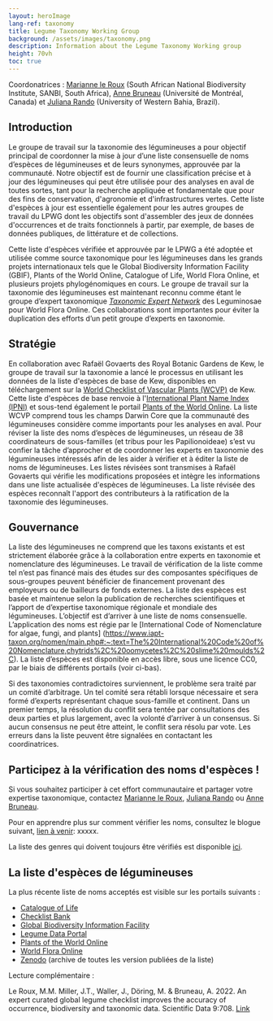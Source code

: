 ```yaml
---
layout: heroImage
lang-ref: taxonomy
title: Legume Taxonomy Working Group
background: /assets/images/taxonomy.png
description: Information about the Legume Taxonomy Working group
height: 70vh
toc: true
---
```


Coordonatrices :  [Marianne le Roux](mailto:M.LeRoux@sanbi.org.za) (South African National Biodiversity Institute, SANBI, South Africa), [Anne Bruneau](mailto:anne.bruneau@umontreal.ca) (Université de Montréal, Canada) et [Juliana Rando](mailto:juliana.rando@ufob.edu.br) (University of Western Bahia, Brazil).


## Introduction

Le groupe de travail sur la taxonomie des légumineuses a pour objectif principal de coordonner la mise à jour d’une liste consensuelle de noms d’espèces de légumineuses et de leurs synonymes, approuvée par la communauté. Notre objectif est de fournir une classification précise et à jour des légumineuses qui peut être utilisée pour des analyses en aval de toutes sortes, tant pour la recherche appliquée et fondamentale que pour des fins de conservation, d'agronomie et d'infrastructures vertes. Cette liste d'espèces à jour est essentielle également pour les autres groupes de travail du LPWG dont les objectifs sont d'assembler des jeux de données d'occurrences et de traits fonctionnels à partir, par exemple, de bases de données publiques, de littérature et de collections.

Cette liste d'espèces vérifiée et approuvée par le LPWG a été adoptée et utilisée comme source taxonomique pour les légumineuses dans les grands projets internationaux tels que le Global Biodiversity Information Facility (GBIF), Plants of the World Online, Catalogue of Life, World Flora Online, et plusieurs projets phylogénomiques en cours. Le groupe de travail sur la taxonomie des légumineuses est maintenant reconnu comme étant le groupe d’expert taxonomique [*Taxonomic Expert Network*](https://about.worldfloraonline.org/tens/fabaceae) des Leguminosae pour World Flora Online. Ces collaborations sont importantes pour éviter la duplication des efforts d’un petit groupe d’experts en taxonomie.


## Stratégie

En collaboration avec Rafaël Govaerts des Royal Botanic Gardens de Kew, le groupe de travail sur la taxonomie a lancé le processus en utilisant les données de la liste d'espèces de base de Kew, disponibles en téléchargement sur la [World Checklist of Vascular Plants (WCVP)](https://wcvp.science.kew.org/) de Kew. Cette liste d'espèces de base renvoie à l'[International Plant Name Index (IPNI)](https://www.ipni.org/) et sous-tend également le portail [Plants of the World Online](http://www.plantsoftheworldonline.org/). La liste WCVP comprend tous les champs Darwin Core que la communauté des légumineuses considère comme importants pour les analyses en aval. Pour réviser la liste des noms d’espèces de légumineuses, un réseau de 38 coordinateurs de sous-familles (et tribus pour les Papilionoideae) s’est vu confier la tâche d’approcher et de coordonner les experts en taxonomie des légumineuses intéressés afin de les aider à vérifier et à éditer la liste de noms de légumineuses. Les listes révisées sont transmises à Rafaël Govaerts qui vérifie les modifications proposées et intègre les informations dans une liste actualisée d'espèces de légumineuses. La liste révisée des espèces reconnaît l'apport des contributeurs à la ratification de la taxonomie des légumineuses. 


## Gouvernance

La liste des légumineuses ne comprend que les taxons existants et est strictement élaborée grâce à la collaboration entre experts en taxonomie et nomenclature des légumineuses. Le travail de vérification de la liste comme tel n’est pas financé mais des études sur des composantes spécifiques de sous-groupes peuvent bénéficier de financement provenant des employeurs ou de bailleurs de fonds externes. La liste des espèces est basée et maintenue selon la publication de recherches scientifiques et l’apport de d’expertise taxonomique régionale et mondiale des légumineuses. L’objectif est d’arriver à une liste de noms consensuelle. L’application des noms est régie par le [International Code of Nomenclature for algae, fungi, and plants] (https://www.iapt-taxon.org/nomen/main.php#:~:text=The%20International%20Code%20of%20Nomenclature,chytrids%2C%20oomycetes%2C%20slime%20moulds%2C). La liste d’espèces est disponible en accès libre, sous une licence CC0, par le biais de différents portails (voir ci-bas). 

Si des taxonomies contradictoires surviennent, le problème sera traité par un comité d’arbitrage. Un tel comité sera rétabli lorsque nécessaire et sera formé d’experts représentant chaque sous-famille et continent. Dans un premier temps, la résolution du conflit sera tentée par consultations des deux parties et plus largement, avec la volonté d’arriver à un consensus. Si aucun consensus ne peut être atteint, le conflit sera résolu par vote. Les erreurs dans la liste peuvent être signalées en contactant les coordinatrices.

## Participez à la vérification des noms d'espèces !

Si vous souhaitez participer à cet effort communautaire et partager votre expertise taxonomique, contactez [Marianne le Roux](mailto:M.LeRoux@sanbi.org.za ), [Juliana Rando](mailto:juliana.rando@ufob.edu.br) ou [Anne Bruneau](mailto:anne.bruneau@umontreal.ca). 

Pour en apprendre plus sur comment vérifier les noms, consultez le blogue suivant, [lien à venir](xxxxx): xxxxx.

La liste des genres qui doivent toujours être vérifiés est disponible [ici](https://docs.google.com/spreadsheets/d/1lkWVr8OUFbIVirX6hbr4ISszxTJpuhTw/edit#gid=463185985).

## La liste d'espèces de légumineuses
La plus récente liste de noms acceptés est visible sur les portails suivants : 
- [Catalogue of Life](https://www.catalogueoflife.org/data/taxon/623QT)  
- [Checklist Bank](https://www.checklistbank.org/dataset/2304/about)  
- [Global Biodiversity Information Facility](https://www.gbif.org/species/5386) 
- [Legume Data Portal](https://www.legumedata.org/taxonomy/species-list/) 
- [Plants of the World Online](https://powo.science.kew.org/taxon/urn:lsid:ipni.org:names:30000147-2) 
- [World Flora Online](https://www.worldfloraonline.org/taxon/wfo-7000000323)  
- [Zenodo](https://zenodo.org/doi/10.5281/zenodo.6451530) (archive de toutes les version publiées de la liste)

Lecture complémentaire : 

Le Roux, M.M. Miller, J.T., Waller, J., Döring, M. & Bruneau, A. 2022. An expert curated global legume checklist improves the accuracy of occurrence, biodiversity and taxonomic data. Scientific Data 9:708. [Link](https://doi.org/10.1038/s41597-022-01812-6)  
